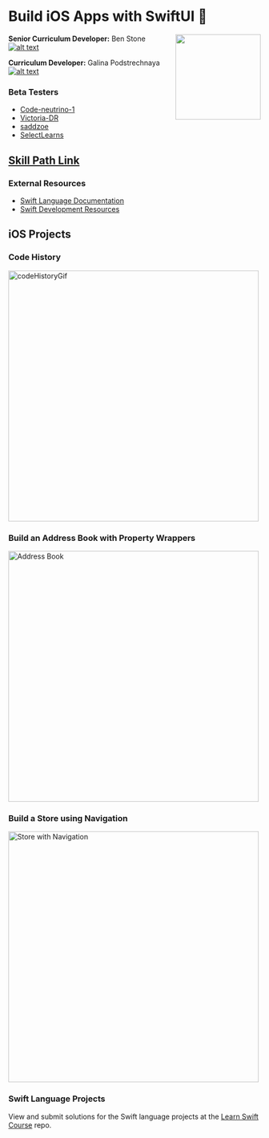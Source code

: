 # Build iOS Apps with SwiftUI 📱

<a href="https://www.codecademy.com" target="_blank"><img src="https://github.com/Codecademy/learn-cpp/blob/master/logo.png" align="right" width=170;></a>

<!-- links to social media icons -->

<!-- icons without padding -->

[1]: http://i.imgur.com/wWzX9uB.png (twitter icon without padding)
[2]: http://i.imgur.com/9I6NRUm.png (github icon without padding)
[3]: http://i.imgur.com/fep1WsG.png (facebook icon without padding)
[4]: http://i.imgur.com/VlgBKQ9.png (google plus icon without padding)
[5]: http://i.imgur.com/jDRp47c.png (tumblr icon without padding)
[6]: http://i.imgur.com/Vvy3Kru.png (dribbble icon without padding)

<!-- links to social media accounts -->

[2.3]: https://github.com/benstone1

[2.4]: http://www.github.com/galinap684

    
**Senior Curriculum Developer:** Ben Stone [![alt text][2]][2.3]

**Curriculum Developer:** Galina Podstrechnaya [![alt text][2]][2.4]

### Beta Testers

- [Code-neutrino-1](https://github.com/Code-neutrino-1)
- [Victoria-DR](https://github.com/Victoria-DR)
- [saddzoe](https://github.com/saddzoe)
- [SelectLearns](https://github.com/SelectLearns)

## [Skill Path Link](https://www.codecademy.com/learn/paths/build-ios-apps-with-swiftui) ##



### External Resources ###

- [Swift Language Documentation](https://swift.org/documentation/)
- [Swift Development Resources](https://developer.apple.com/swift/resources/)

## iOS Projects

### Code History

<img src="https://github.com/Codecademy/build-ios-apps-with-swiftui/blob/main/codeHistoryFinal.gif" alt="codeHistoryGif" height="500"/>

### Build an Address Book with Property Wrappers

<img src="https://static-assets.codecademy.com/Paths/ios-skill-path/property-wrappers-and-binding-article/address-book-final.gif" alt="Address Book" height="500"/>

### Build a Store using Navigation

<img src="https://static-assets.codecademy.com/Paths/ios-skill-path/intro-to-navigation-swiftui/6-navigation-add-multiple-items.gif" alt="Store with Navigation" height="500"/>


### Swift Language Projects

View and submit solutions for the Swift language projects at the [Learn Swift Course](https://github.com/Codecademy/learn-swift) repo.
